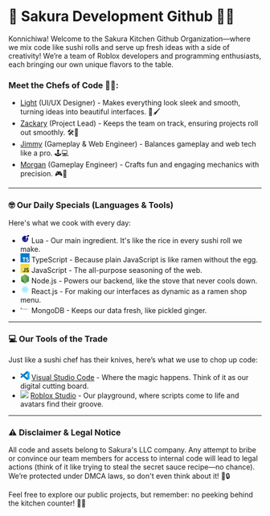 # 🌸 Sakura Development Github 🍣🥢
Konnichiwa! Welcome to the Sakura Kitchen Github Organization—where we mix code like sushi rolls and serve up fresh ideas with a side of creativity! We’re a team of Roblox developers and programming enthusiasts, each bringing our own unique flavors to the table.

### Meet the Chefs of Code 🍙🥢:
* [Light](https://github.com/liteless) (UI/UX Designer) - Makes everything look sleek and smooth, turning ideas into beautiful interfaces. 🎨🖌️  
* [Zackary](https://github.com/nodoubtzack) (Project Lead) - Keeps the team on track, ensuring projects roll out smoothly. 🛠️🚀  
* [Jimmy](https://github.com/Jyrezo) (Gameplay & Web Engineer) - Balances gameplay and web tech like a pro. 🕹️💻  
* [Morgan](https://github.com/mvvrgan) (Gameplay Engineer) - Crafts fun and engaging mechanics with precision. 🎮🔧  
___

### 🤓 Our Daily Specials (Languages & Tools)
Here's what we cook with every day:

* <img height="18" src="https://github.com/github/explore/blob/main/topics/lua/lua.png?raw=true"> Lua - Our main ingredient. It's like the rice in every sushi roll we make. 
* <img height="18" src="https://github.com/github/explore/blob/main/topics/typescript/typescript.png?raw=true"> TypeScript - Because plain JavaScript is like ramen without the egg.
* <img height="18" src="https://github.com/github/explore/blob/main/topics/javascript/javascript.png?raw=true"> JavaScript - The all-purpose seasoning of the web.
* <img height="18" src="https://github.com/github/explore/blob/main/topics/nodejs/nodejs.png?raw=true"> Node.js - Powers our backend, like the stove that never cools down.
* <img height="18" src="https://github.com/github/explore/blob/main/topics/react/react.png"> React.js - For making our interfaces as dynamic as a ramen shop menu.
* <img height="18" src="https://github.com/github/explore/blob/main/topics/mongodb/mongodb.png"> MongoDB - Keeps our data fresh, like pickled ginger.
___

### 💻 Our Tools of the Trade
Just like a sushi chef has their knives, here’s what we use to chop up code:

* <img height="18" src="https://github.com/github/explore/blob/main/topics/visual-studio-code/visual-studio-code.png?raw=true"> [Visual Studio Code](https://code.visualstudio.com/) - Where the magic happens. Think of it as our digital cutting board.
* <img height="18" src="https://upload.wikimedia.org/wikipedia/commons/thumb/5/58/Roblox_Studio_logo_2021_present.svg/1200px-Roblox_Studio_logo_2021_present.svg.png"> [Roblox Studio](https://setup.rbxcdn.com/RobloxStudioInstaller.exe) - Our playground, where scripts come to life and avatars find their groove.
___

### ⚠️ Disclaimer & Legal Notice
All code and assets belong to Sakura's LLC company. Any attempt to bribe or convince our team members for access to internal code will lead to legal actions (think of it like trying to steal the secret sauce recipe—no chance). We’re protected under DMCA laws, so don't even think about it! 🧠🔒

Feel free to explore our public projects, but remember: no peeking behind the kitchen counter! 🧑‍🍳
